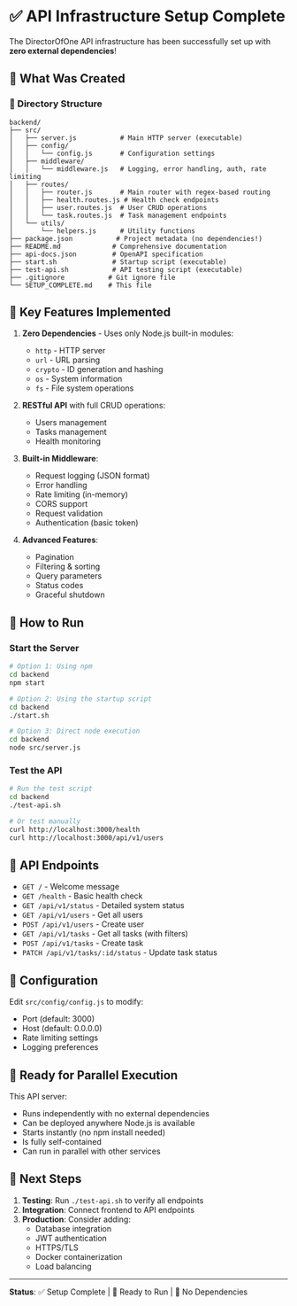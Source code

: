 # ✅ API Infrastructure Setup Complete

The DirectorOfOne API infrastructure has been successfully set up with **zero external dependencies**!

## 🎯 What Was Created

### 📁 Directory Structure
```
backend/
├── src/
│   ├── server.js           # Main HTTP server (executable)
│   ├── config/
│   │   └── config.js       # Configuration settings
│   ├── middleware/
│   │   └── middleware.js   # Logging, error handling, auth, rate limiting
│   ├── routes/
│   │   ├── router.js       # Main router with regex-based routing
│   │   ├── health.routes.js # Health check endpoints
│   │   ├── user.routes.js  # User CRUD operations
│   │   └── task.routes.js  # Task management endpoints
│   └── utils/
│       └── helpers.js      # Utility functions
├── package.json           # Project metadata (no dependencies!)
├── README.md             # Comprehensive documentation
├── api-docs.json         # OpenAPI specification
├── start.sh              # Startup script (executable)
├── test-api.sh           # API testing script (executable)
├── .gitignore           # Git ignore file
└── SETUP_COMPLETE.md    # This file
```

## 🚀 Key Features Implemented

1. **Zero Dependencies** - Uses only Node.js built-in modules:
   - `http` - HTTP server
   - `url` - URL parsing
   - `crypto` - ID generation and hashing
   - `os` - System information
   - `fs` - File system operations

2. **RESTful API** with full CRUD operations:
   - Users management
   - Tasks management
   - Health monitoring

3. **Built-in Middleware**:
   - Request logging (JSON format)
   - Error handling
   - Rate limiting (in-memory)
   - CORS support
   - Request validation
   - Authentication (basic token)

4. **Advanced Features**:
   - Pagination
   - Filtering & sorting
   - Query parameters
   - Status codes
   - Graceful shutdown

## 🏃 How to Run

### Start the Server
```bash
# Option 1: Using npm
cd backend
npm start

# Option 2: Using the startup script
cd backend
./start.sh

# Option 3: Direct node execution
cd backend
node src/server.js
```

### Test the API
```bash
# Run the test script
cd backend
./test-api.sh

# Or test manually
curl http://localhost:3000/health
curl http://localhost:3000/api/v1/users
```

## 📍 API Endpoints

- `GET /` - Welcome message
- `GET /health` - Basic health check
- `GET /api/v1/status` - Detailed system status
- `GET /api/v1/users` - Get all users
- `POST /api/v1/users` - Create user
- `GET /api/v1/tasks` - Get all tasks (with filters)
- `POST /api/v1/tasks` - Create task
- `PATCH /api/v1/tasks/:id/status` - Update task status

## 🔧 Configuration

Edit `src/config/config.js` to modify:
- Port (default: 3000)
- Host (default: 0.0.0.0)
- Rate limiting settings
- Logging preferences

## 🎉 Ready for Parallel Execution

This API server:
- Runs independently with no external dependencies
- Can be deployed anywhere Node.js is available
- Starts instantly (no npm install needed)
- Is fully self-contained
- Can run in parallel with other services

## 📝 Next Steps

1. **Testing**: Run `./test-api.sh` to verify all endpoints
2. **Integration**: Connect frontend to API endpoints
3. **Production**: Consider adding:
   - Database integration
   - JWT authentication
   - HTTPS/TLS
   - Docker containerization
   - Load balancing

---

**Status**: ✅ Setup Complete | 🚀 Ready to Run | 🔌 No Dependencies